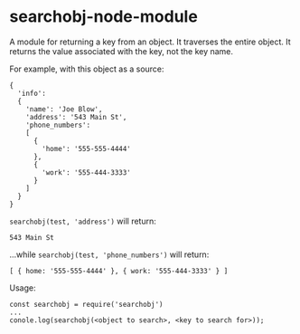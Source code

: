 # searchobj-node-module

A module for returning a key from an object.  It traverses the entire object. It returns the value associated with the key, not the key name.

For example, with this object as a source:

    {
      'info':
      {
        'name': 'Joe Blow',
        'address': '543 Main St',
        'phone_numbers':
        [
          {
            'home': '555-555-4444'
          },
          {
            'work': '555-444-3333'
          }
        ]
      }
    }

`searchobj(test, 'address')` will return:

    543 Main St

...while `searchobj(test, 'phone_numbers')` will return:

    [ { home: '555-555-4444' }, { work: '555-444-3333' } ]

Usage:

    const searchobj = require('searchobj')
    ...
    conole.log(searchobj(<object to search>, <key to search for>));



